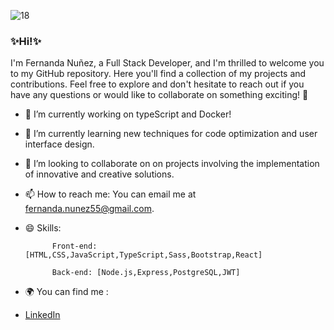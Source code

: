 ![18](https://github.com/Fernanda553/fernanda553/assets/121075297/bb0a30c0-5486-4243-86cc-b1f751511d44)
 ### ✨Hi!✨
 I'm Fernanda Nuñez, a Full Stack Developer, and I'm thrilled to welcome you to my GitHub repository. Here you'll find a collection of my projects and contributions. Feel free to explore and don't hesitate to reach out if you have any 
 questions or would like to collaborate on something exciting! 🚀

- 🔭 I’m currently working on typeScript and Docker!
  
- 🌱 I’m currently learning new techniques for code optimization and user interface design.
  
- 👯 I’m looking to collaborate on  on projects involving the implementation of innovative and creative solutions.
  
- 📫 How to reach me: You can email me at fernanda.nunez55@gmail.com.
  
- 😄 Skills:
  
            Front-end: [HTML,CSS,JavaScript,TypeScript,Sass,Bootstrap,React]
  
            Back-end: [Node.js,Express,PostgreSQL,JWT]
  
- 🌍 You can find me :
  
- [LinkedIn](https://www.linkedin.com/in/fernandanunezespinoza/)

